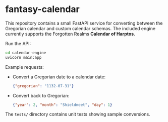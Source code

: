 # fantasy-calendar

This repository contains a small FastAPI service for converting between the
Gregorian calendar and custom calendar schemas. The included engine currently
supports the Forgotten Realms **Calendar of Harptos**.

Run the API:

```bash
cd calendar-engine
uvicorn main:app
```

Example requests:

- Convert a Gregorian date to a calendar date:
  ```json
  {"gregorian": "1132-07-31"}
  ```
- Convert back to Gregorian:
  ```json
  {"year": 2, "month": "Shieldmeet", "day": 1}
  ```

The `tests/` directory contains unit tests showing sample conversions.
